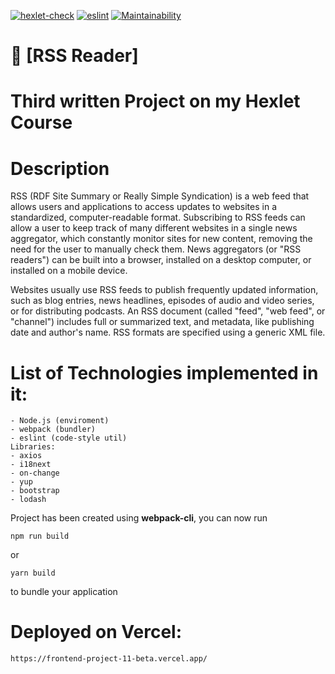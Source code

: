 [![hexlet-check](https://github.com/glinyany/frontend-project-11/actions/workflows/hexlet-check.yml/badge.svg?branch=main&event=push)](https://github.com/glinyany/frontend-project-11/actions/workflows/hexlet-check.yml)
[![eslint](https://github.com/glinyany/frontend-project-11/actions/workflows/linter-check.yml/badge.svg?branch=main&event=push)](https://github.com/glinyany/frontend-project-11/actions/workflows/linter-check.yml)
[![Maintainability](https://api.codeclimate.com/v1/badges/eac458a154e53b79c096/maintainability)](https://codeclimate.com/github/glinyany/frontend-project-11/maintainability)

# 🚀 [RSS Reader] 
# Third written Project on my Hexlet Course

# Description

RSS (RDF Site Summary or Really Simple Syndication) is a web feed that allows users and applications to access updates to websites in a standardized, computer-readable format. Subscribing to RSS feeds can allow a user to keep track of many different websites in a single news aggregator, which constantly monitor sites for new content, removing the need for the user to manually check them. News aggregators (or "RSS readers") can be built into a browser, installed on a desktop computer, or installed on a mobile device.

Websites usually use RSS feeds to publish frequently updated information, such as blog entries, news headlines, episodes of audio and video series, or for distributing podcasts. An RSS document (called "feed", "web feed", or "channel") includes full or summarized text, and metadata, like publishing date and author's name. RSS formats are specified using a generic XML file.

# List of Technologies implemented in it:

```
- Node.js (enviroment)
- webpack (bundler)
- eslint (code-style util)
Libraries:
- axios
- i18next
- on-change
- yup
- bootstrap
- lodash
```

Project has been created using **webpack-cli**, you can now run

```
npm run build
```

or

```
yarn build
```

to bundle your application

# Deployed on Vercel:

```
https://frontend-project-11-beta.vercel.app/
```
